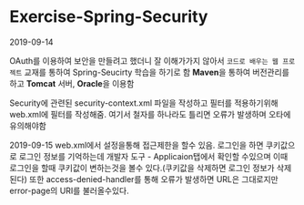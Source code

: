 # Exercise-Spring-Security


2019-09-14

OAuth를 이용하여 보안을 만들려고 했더니 잘 이해가가지 않아서 `코드로 배우는 웹 프로젝트` 교재를 통하여 Spring-Seucirty 학습을 하기로 함 
**Maven**을 통하여 버전관리를 하고 **Tomcat** 서버, **Oracle**을 이용함
  
  
  
  
Security에 관련된 security-context.xml 파일을 작성하고 필터를 적용하기위해 web.xml에 필터를 작성해줌. 여기서 철자를 하나라도 틀리면 오류가 발생하며 오타에 유의해야함
  
  
  
  

2019-09-15
  web.xml에서 설정을통해 접근제한을 할수 있음. 로그인을 하면 쿠키값으로 로그인 정보를 기억하는데 개발자 도구 - Applicaion탭에서 확인할 수있으며 이때 로그인을 할때 쿠키값이 변하는것을 볼수 있다.(쿠키값을 삭제하면 로그인 정보가 삭제된다) 또한 access-denied-handler를 통해 오류가 발생하면 URL은 그대로지만 error-page의 URI를 불러올수있다.
  

